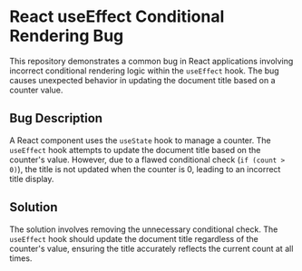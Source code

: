 # React useEffect Conditional Rendering Bug

This repository demonstrates a common bug in React applications involving incorrect conditional rendering logic within the `useEffect` hook. The bug causes unexpected behavior in updating the document title based on a counter value.

## Bug Description

A React component uses the `useState` hook to manage a counter. The `useEffect` hook attempts to update the document title based on the counter's value. However, due to a flawed conditional check (`if (count > 0)`), the title is not updated when the counter is 0, leading to an incorrect title display.

## Solution

The solution involves removing the unnecessary conditional check. The `useEffect` hook should update the document title regardless of the counter's value, ensuring the title accurately reflects the current count at all times.